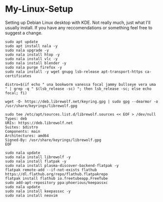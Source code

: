 # My-Linux-Setup
Setting up Debian Linux desktop with KDE. Not really much, just what I'll usually install. If you have any reccomendations or something feel free to suggest a change. 

    sudo apt update
    sudo apt install nala -y
    sudo nala upgrade -y
    sudo nala install htop -y
    sudo nala install vlc -y
    sudo nala install blender -y
    sudo nala purge firefox -y
    sudo nala install -y wget gnupg lsb-release apt-transport-https ca-certificates

    distro=$(if echo " una bookworm vanessa focal jammy bullseye vera uma " | grep -q " $(lsb_release -sc) "; then lsb_release -sc; else echo focal; fi)

    wget -O- https://deb.librewolf.net/keyring.gpg | sudo gpg --dearmor -o /usr/share/keyrings/librewolf.gpg

    sudo tee /etc/apt/sources.list.d/librewolf.sources << EOF > /dev/null 
    Types: deb
    URIs: https://deb.librewolf.net
    Suites: $distro
    Components: main
    Architectures: amd64
    Signed-By: /usr/share/keyrings/librewolf.gpg
    EOF

    sudo nala update
    sudo nala install librewolf -y
    sudo nala install flatpak -y
    sudo nala install plasma-discover-backend-flatpak -y
    flatpak remote-add --if-not-exists flathub https://dl.flathub.org/repo/flathub.flatpakrepo
    flatpak install flathub io.freetubeapp.FreeTube
    sudo add-apt-repository ppa:phoerious/keepassxc
    sudo nala update
    sudo nala install keepassxc -y
    sudo nala install neovim
